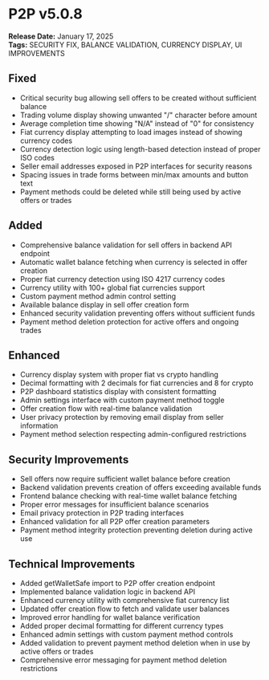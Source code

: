 # P2P v5.0.8
**Release Date:** January 17, 2025  
**Tags:** SECURITY FIX, BALANCE VALIDATION, CURRENCY DISPLAY, UI IMPROVEMENTS

## Fixed
- Critical security bug allowing sell offers to be created without sufficient balance
- Trading volume display showing unwanted "/" character before amount
- Average completion time showing "N/A" instead of "0" for consistency
- Fiat currency display attempting to load images instead of showing currency codes
- Currency detection logic using length-based detection instead of proper ISO codes
- Seller email addresses exposed in P2P interfaces for security reasons
- Spacing issues in trade forms between min/max amounts and button text
- Payment methods could be deleted while still being used by active offers or trades

## Added
- Comprehensive balance validation for sell offers in backend API endpoint
- Automatic wallet balance fetching when currency is selected in offer creation
- Proper fiat currency detection using ISO 4217 currency codes
- Currency utility with 100+ global fiat currencies support
- Custom payment method admin control setting
- Available balance display in sell offer creation form
- Enhanced security validation preventing offers without sufficient funds
- Payment method deletion protection for active offers and ongoing trades

## Enhanced
- Currency display system with proper fiat vs crypto handling
- Decimal formatting with 2 decimals for fiat currencies and 8 for crypto
- P2P dashboard statistics display with consistent formatting
- Admin settings interface with custom payment method toggle
- Offer creation flow with real-time balance validation
- User privacy protection by removing email display from seller information
- Payment method selection respecting admin-configured restrictions

## Security Improvements
- Sell offers now require sufficient wallet balance before creation
- Backend validation prevents creation of offers exceeding available funds
- Frontend balance checking with real-time wallet balance fetching
- Proper error messages for insufficient balance scenarios
- Email privacy protection in P2P trading interfaces
- Enhanced validation for all P2P offer creation parameters
- Payment method integrity protection preventing deletion during active use

## Technical Improvements
- Added getWalletSafe import to P2P offer creation endpoint
- Implemented balance validation logic in backend API
- Enhanced currency utility with comprehensive fiat currency list
- Updated offer creation flow to fetch and validate user balances
- Improved error handling for wallet balance verification
- Added proper decimal formatting for different currency types
- Enhanced admin settings with custom payment method controls
- Added validation to prevent payment method deletion when in use by active offers or trades
- Comprehensive error messaging for payment method deletion restrictions 